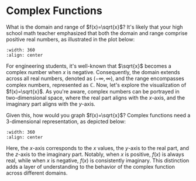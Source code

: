 # Complex Functions

What is the domain and range of $f(x)=\sqrt{x}$? It's likely that your high school math teacher emphasized that both the domain and range comprise positive real numbers, as illustrated in the plot below:

```{image} ./figures/sqrt_x_real.png
:width: 360
:align: center
```

For engineering students, it's well-known that $\sqrt{x}$ becomes a complex number when $x$ is negative. Consequently, the domain extends across all real numbers, denoted as $(-\infty, \infty)$, and the range encompasses complex numbers, represented as $\mathbb{C}$. Now, let's explore the visualization of $f(x)=\sqrt{x}$. As you're aware, complex numbers can be portrayed in two-dimensional space, where the real part aligns with the $x$-axis, and the imaginary part aligns with the $y$-axis.

Given this, how would you graph $f(x)=\sqrt{x}$? Complex functions need a 3-dimensional representation, as depicted below:

```{image} ./figures/sqrt_x_3d.gif
:width: 360
:align: center
```

Here, the $x$-axis corresponds to the $x$ values, the $y$-axis to the real part, and the $z$-axis to the imaginary part. Notably, when $x$ is positive, $f(x)$ is always real, while when $x$ is negative, $f(x)$ is consistently imaginary. This distinction adds a layer of understanding to the behavior of the complex function across different domains.